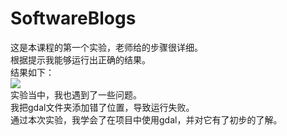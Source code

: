 # SoftwareBlogs
这是本课程的第一个实验，老师给的步骤很详细。  
根据提示我能够运行出正确的结果。  
结果如下：  
![ ](https://wx3.sinaimg.cn/mw690/006BVWLMly1fwzumq8tlvj30hj082mxd.jpg)  
实验当中，我也遇到了一些问题。  
我把gdal文件夹添加错了位置，导致运行失败。  
通过本次实验，我学会了在项目中使用gdal，并对它有了初步的了解。

